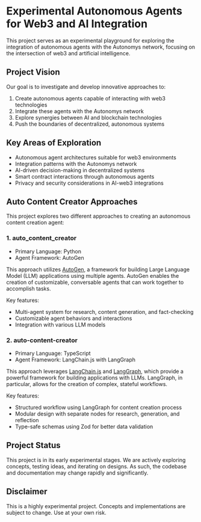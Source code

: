 # Experimental Autonomous Agents for Web3 and AI Integration

This project serves as an experimental playground for exploring the integration of autonomous agents with the Autonomys network, focusing on the intersection of web3 and artificial intelligence.

## Project Vision

Our goal is to investigate and develop innovative approaches to:

1. Create autonomous agents capable of interacting with web3 technologies
2. Integrate these agents with the Autonomys network
3. Explore synergies between AI and blockchain technologies
4. Push the boundaries of decentralized, autonomous systems

## Key Areas of Exploration

- Autonomous agent architectures suitable for web3 environments
- Integration patterns with the Autonomys network
- AI-driven decision-making in decentralized systems
- Smart contract interactions through autonomous agents
- Privacy and security considerations in AI-web3 integrations

## Auto Content Creator Approaches

This project explores two different approaches to creating an autonomous content creation agent:

### 1. auto_content_creator

- Primary Language: Python
- Agent Framework: AutoGen

This approach utilizes [AutoGen](https://github.com/microsoft/autogen), a framework for building Large Language Model (LLM) applications using multiple agents. AutoGen enables the creation of customizable, conversable agents that can work together to accomplish tasks.

Key features:

- Multi-agent system for research, content generation, and fact-checking
- Customizable agent behaviors and interactions
- Integration with various LLM models

### 2. auto-content-creator

- Primary Language: TypeScript
- Agent Framework: LangChain.js with LangGraph

This approach leverages [LangChain.js](https://js.langchain.com/) and [LangGraph](https://github.com/langchain-ai/langgraphjs), which provide a powerful framework for building applications with LLMs. LangGraph, in particular, allows for the creation of complex, stateful workflows.

Key features:

- Structured workflow using LangGraph for content creation process
- Modular design with separate nodes for research, generation, and reflection
- Type-safe schemas using Zod for better data validation

## Project Status

This project is in its early experimental stages. We are actively exploring concepts, testing ideas, and iterating on designs. As such, the codebase and documentation may change rapidly and significantly.

## Disclaimer

This is a highly experimental project. Concepts and implementations are subject to change. Use at your own risk.
